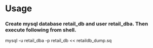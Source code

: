 # Usage
### Create mysql database retail_db and user retail_dba.  Then execute following from shell.
mysql -u retail_dba -p retail_db << retaildb_dump.sq

